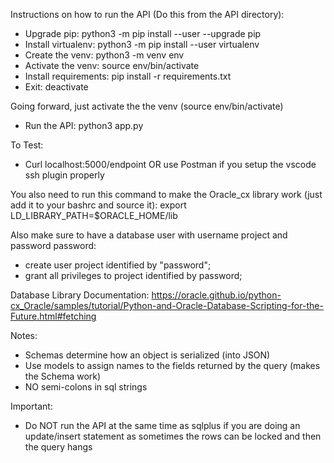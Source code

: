 Instructions on how to run the API (Do this from the API directory):
- Upgrade pip: python3 -m pip install --user --upgrade pip
- Install virtualenv: python3 -m pip install --user virtualenv
- Create the venv: python3 -m venv env
- Activate the venv: source env/bin/activate
- Install requirements: pip install -r requirements.txt
- Exit: deactivate

Going forward, just activate the the venv (source env/bin/activate)
- Run the API: python3 app.py

To Test:
- Curl localhost:5000/endpoint OR use Postman if you setup the vscode ssh plugin properly

You also need to run this command to make the Oracle_cx library work (just add it to your bashrc and source it):
export LD_LIBRARY_PATH=$ORACLE_HOME/lib

Also make sure to have a database user with username project and password password:
- create user project identified by "password";
- grant all privileges to project identified by password;

Database Library Documentation:
https://oracle.github.io/python-cx_Oracle/samples/tutorial/Python-and-Oracle-Database-Scripting-for-the-Future.html#fetching

Notes:
- Schemas determine how an object is serialized (into JSON)
- Use models to assign names to the fields returned by the query (makes the Schema work)
- NO semi-colons in sql strings

Important:
- Do NOT run the API at the same time as sqlplus if you are doing an update/insert statement as sometimes the rows can be locked and then the query hangs
